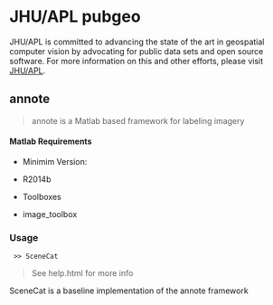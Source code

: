 # JHU/APL pubgeo
JHU/APL is committed to advancing the state of the art in geospatial computer vision by advocating for public data sets 
and open source software. For more information on this and other efforts, please visit [JHU/APL](http://www.jhuapl.edu/pubgeo.html).

## annote
>annote is a Matlab based framework for labeling imagery

#### Matlab Requirements
* Minimim Version:
 * R2014b

* Toolboxes
 * image_toolbox
 



###  Usage

     >> SceneCat 


>See help.html for more info

SceneCat is a baseline implementation of the annote framework

	
	

